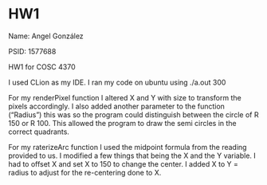 # HW1

Name: Angel González 

PSID: 1577688 

HW1 for COSC 4370 

I used CLion as my IDE. I ran my code on ubuntu using ./a.out 300 

For my renderPixel function I altered X and Y with size to transform the pixels accordingly. I also added another parameter to the function (“Radius”) this was so the program could distinguish between the circle of R 150 or R 100. This allowed the program to draw the semi circles in the correct quadrants. 

For my raterizeArc function I used the midpoint formula from the reading provided to us. I modified a few things that being the X and the Y variable. I had to offset X and set X to 150 to change the center. I added X to Y = radius to adjust for the re-centering done to X. 

